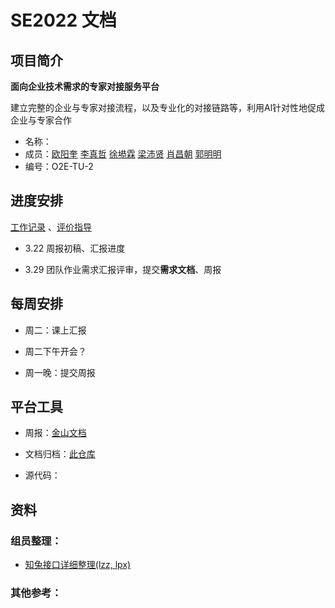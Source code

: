 # SE2022 文档

## 项目简介

**面向企业技术需求的专家对接服务平台**

<!--在现有论文解读科研社交平台基础上进行二次开发-->

建立完整的企业与专家对接流程，以及专业化的对接链路等，利用Al针对性地促成企业与专家合作

- 名称：
- 成员：[欧阳奎](https://github.com/Mike-Smith-rem)   [李真哲](https://github.com/cpfy)  [徐塨霖](https://github.com/xgl010607)  [梁沛贤](https://github.com/lpx-single)  [肖昌朝](https://github.com/MrXcc0)  [郭明明](https://github.com/imingx)
- 编号：O2E-TU-2

## 进度安排

[工作记录](./WorkRecord.md) 、[评价指导](./Comments.md)

- 3.22 周报初稿、汇报进度

- 3.29 团队作业需求汇报评审，提交**需求文档**、周报

## 每周安排

- 周二：课上汇报

- 周二下午开会？
- 周一晚：提交周报

## 平台工具

- 周报：[金山文档](https://www.kdocs.cn/group/1730778455)

- 文档归档：[此仓库](https://github.com/SE-mcdb/SE2022_doc)

- 源代码：

    

## 资料

### 组员整理：

- [知兔接口详细整理(lzz, lpx)](./Interface/知兔接口详细整理.md)

### 其他参考：
